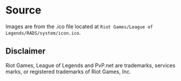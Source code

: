 # Source
Images are from the .ico file located at `Riot Games/League of Legends/RADS/system/icon.ico`.

## Disclaimer
Riot Games, League of Legends and PvP.net are trademarks, services marks, or registered trademarks of Riot Games, Inc.